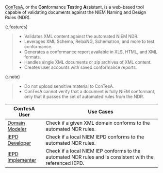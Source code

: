 
[ConTesA]({{site.data.links.contesa}}), or the **Con**formance
**Tes**ting **A**ssistant, is a web-based tool capable of
validating documents against the NIEM Naming and Design Rules
(NDR).

{:.features}
>
>- Validates XML content against the automated NIEM NDR.
>- Leverages XML Schema, RelaxNG, Schematron, and more to test conformance.
>- Generates a conformance report available in XLS, HTML, and XML formats.
>- Handles single XML documents or zip archives of XML content.
>- Creates user accounts with saved conformance reports.

{:.note}
>
>- Do not upload sensitive material to ConTesA.
>- ConTesA cannot verify
> that a document is fully NIEM conformant, only that it passes the
> set of automated rules from the NDR.

| ConTesA User | Use Cases |
| --------- | --------- |
| [Domain Modeler](/training/domain-modeler) | Check if a given XML domain conforms to the automated NDR rules. |
| [IEPD Developer](/training/iepd-developer) | Check if a local NIEM IEPD conforms to the automated NDR rules. |
| [IEPD Implementer](/training/iepd-implementer) | Check if a local NIEM IEP conforms to the automated NDR rules and is consistent with the referenced IEPD. |
